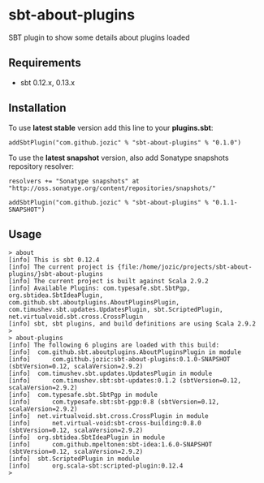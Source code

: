 sbt-about-plugins
=================

SBT plugin to show some details about plugins loaded

Requirements
------------

* sbt 0.12.x, 0.13.x

Installation
------------

To use **latest stable** version add this line to your **plugins.sbt**:

    addSbtPlugin("com.github.jozic" % "sbt-about-plugins" % "0.1.0")

To use the **latest snapshot** version, also add Sonatype snapshots repository resolver:

    resolvers += "Sonatype snapshots" at "http://oss.sonatype.org/content/repositories/snapshots/"

    addSbtPlugin("com.github.jozic" % "sbt-about-plugins" % "0.1.1-SNAPSHOT")

Usage
-----

```
> about
[info] This is sbt 0.12.4
[info] The current project is {file:/home/jozic/projects/sbt-about-plugins/}sbt-about-plugins
[info] The current project is built against Scala 2.9.2
[info] Available Plugins: com.typesafe.sbt.SbtPgp, org.sbtidea.SbtIdeaPlugin, com.github.sbt.aboutplugins.AboutPluginsPlugin, com.timushev.sbt.updates.UpdatesPlugin, sbt.ScriptedPlugin, net.virtualvoid.sbt.cross.CrossPlugin
[info] sbt, sbt plugins, and build definitions are using Scala 2.9.2
> 
> about-plugins
[info] The following 6 plugins are loaded with this build:
[info] 	com.github.sbt.aboutplugins.AboutPluginsPlugin in module
[info] 		com.github.jozic:sbt-about-plugins:0.1.0-SNAPSHOT (sbtVersion=0.12, scalaVersion=2.9.2)
[info] 	com.timushev.sbt.updates.UpdatesPlugin in module
[info] 		com.timushev.sbt:sbt-updates:0.1.2 (sbtVersion=0.12, scalaVersion=2.9.2)
[info] 	com.typesafe.sbt.SbtPgp in module
[info] 		com.typesafe.sbt:sbt-pgp:0.8 (sbtVersion=0.12, scalaVersion=2.9.2)
[info] 	net.virtualvoid.sbt.cross.CrossPlugin in module
[info] 		net.virtual-void:sbt-cross-building:0.8.0 (sbtVersion=0.12, scalaVersion=2.9.2)
[info] 	org.sbtidea.SbtIdeaPlugin in module
[info] 		com.github.mpeltonen:sbt-idea:1.6.0-SNAPSHOT (sbtVersion=0.12, scalaVersion=2.9.2)
[info] 	sbt.ScriptedPlugin in module
[info] 		org.scala-sbt:scripted-plugin:0.12.4
> 
```

